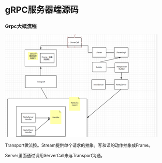 # gRPC服务器端源码

### Grpc大概流程

![](/assets/liucheng.png)



Transport做流控。Stream提供单个请求的抽象。写和读的动作抽象成Frame。

Server里面通过调用ServerCall来与Transport沟通。



